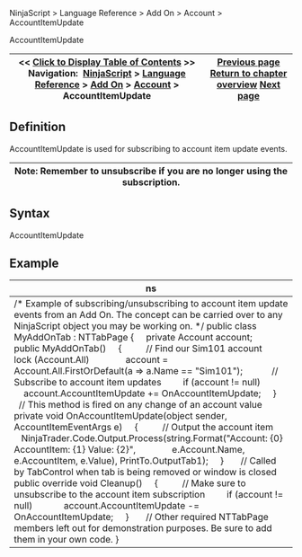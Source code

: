 ﻿
NinjaScript > Language Reference > Add On > Account > AccountItemUpdate

AccountItemUpdate

| << [Click to Display Table of Contents](accountitemupdate.md) >> **Navigation:**     [NinjaScript](ninjascript.md) > [Language Reference](language_reference_wip.md) > [Add On](add_on.md) > [Account](account_class.md) > AccountItemUpdate | [Previous page](accountitem.md) [Return to chapter overview](account_class.md) [Next page](accountstatusupdate.md) |
| --- | --- |
## Definition
AccountItemUpdate is used for subscribing to account item update events. 
 

| Note: Remember to unsubscribe if you are no longer using the subscription. |
| --- |

## Syntax
AccountItemUpdate

## Example

| ns |
| --- |
| /* Example of subscribing/unsubscribing to account item update events from an Add On. The concept can be carried over to any NinjaScript object you may be working on. */ public class MyAddOnTab : NTTabPage {      private Account account;      public MyAddOnTab()      {           // Find our Sim101 account          lock (Account.All)                account = Account.All.FirstOrDefault(a => a.Name == "Sim101");             // Subscribe to account item updates          if (account != null)                account.AccountItemUpdate += OnAccountItemUpdate;      }        // This method is fired on any change of an account value      private void OnAccountItemUpdate(object sender, AccountItemEventArgs e)      {           // Output the account item           NinjaTrader.Code.Output.Process(string.Format("Account: {0} AccountItem: {1} Value: {2}",                e.Account.Name, e.AccountItem, e.Value), PrintTo.OutputTab1);      }        // Called by TabControl when tab is being removed or window is closed      public override void Cleanup()      {           // Make sure to unsubscribe to the account item subscription          if (account != null)               account.AccountItemUpdate -= OnAccountItemUpdate;      }        // Other required NTTabPage members left out for demonstration purposes. Be sure to add them in your own code. } |
